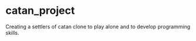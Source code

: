 # catan_project
Creating a settlers of catan clone to play alone and to develop programming skills. 
